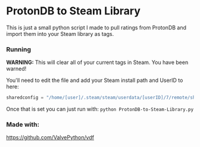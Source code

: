 # ProtonDB to Steam Library

This is just a small python script I made to pull ratings from ProtonDB and import them into your Steam library as tags. 

### Running

**WARNING:** This will clear all of your current tags in Steam. You have been warned!

You'll need to edit the file and add your Steam install path and UserID to here:

```python
sharedconfig = "/home/[user]/.steam/steam/userdata/[userID]/7/remote/sharedconfig.vdf"
```

Once that is set you can just run with: `python ProtonDB-to-Steam-Library.py`

### Made with:

https://github.com/ValvePython/vdf